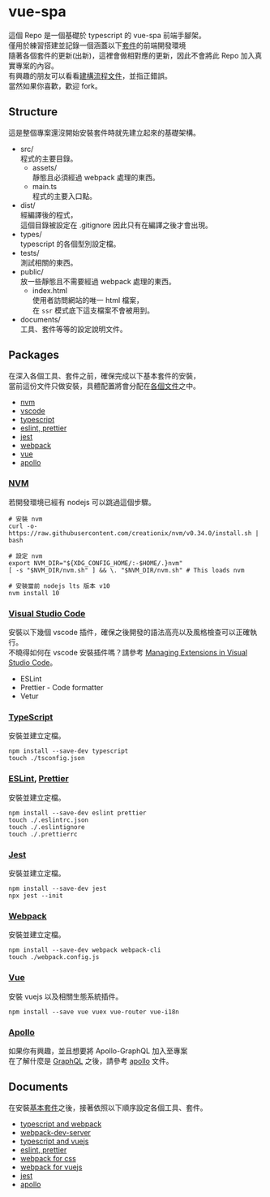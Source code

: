 # vue-spa
這個 Repo 是一個基礎於 typescript 的 vue-spa 前端手腳架。  
僅用於練習搭建並記錄一個涵蓋以下[套件](##Packages)的前端開發環境  
隨著各個套件的更新(出新)，這裡會做相對應的更新，因此不會將此 Repo 加入真實專案的內容。  
有興趣的朋友可以看看[建構流程文件](##Documents)，並指正錯誤。  
當然如果你喜歡，歡迎 fork。  

## Structure
這是整個專案還沒開始安裝套件時就先建立起來的基礎架構。

- src/  
    程式的主要目錄。  
    - assets/  
        靜態且必須經過 webpack 處理的東西。
    - main.ts  
        程式的主要入口點。
- dist/  
    經編譯後的程式，  
    這個目錄被設定在 .gitignore 因此只有在編譯之後才會出現。
- types/  
    typescript 的各個型別設定檔。
- tests/  
    測試相關的東西。
- public/  
    放一些靜態且不需要經過 webpack 處理的東西。  
    - index.html  
        使用者訪問網站的唯一 html 檔案，  
        在 `ssr` 模式底下這支檔案不會被用到。
- documents/  
    工具、套件等等的設定說明文件。

## Packages
在深入各個工具、套件之前，確保完成以下基本套件的安裝，  
當前這份文件只做安裝，具體配置將會分配在[各個文件](##Documents)之中。
- [nvm](##NVM)
- [vscode](###vscode)
- [typescript](###typescript)
- [eslint, prettier](###eslint-prettier)
- [jest](###jest)
- [webpack](###webpack)
- [vue](###vuejs)
- [apollo](###apollo)

### [NVM](https://github.com/creationix/nvm)
若開發環境已經有 nodejs 可以跳過這個步驟。
```shell
# 安裝 nvm
curl -o- https://raw.githubusercontent.com/creationix/nvm/v0.34.0/install.sh | bash

# 設定 nvm
export NVM_DIR="${XDG_CONFIG_HOME/:-$HOME/.}nvm"
[ -s "$NVM_DIR/nvm.sh" ] && \. "$NVM_DIR/nvm.sh" # This loads nvm

# 安裝當前 nodejs lts 版本 v10
nvm install 10
```

### [Visual Studio Code](https://code.visualstudio.com/)
安裝以下幾個 vscode 插件，確保之後開發的語法高亮以及風格檢查可以正確執行。  
不曉得如何在 vscode 安裝插件嗎？請參考 [Managing Extensions in Visual Studio Code](https://code.visualstudio.com/docs/editor/extension-gallery)。
- ESLint
- Prettier - Code formatter
- Vetur

### [TypeScript](https://www.typescriptlang.org/)
安裝並建立定檔。
```shell
npm install --save-dev typescript
touch ./tsconfig.json
```

### [ESLint](https://eslint.org/), [Prettier](https://prettier.io/)
安裝並建立定檔。
```shell
npm install --save-dev eslint prettier
touch ./.eslintrc.json
touch ./.eslintignore
touch ./.prettierrc
```

### [Jest](https://jestjs.io/)
安裝並建立定檔。
```shell
npm install --save-dev jest
npx jest --init
```

### [Webpack](https://webpack.js.org/)
安裝並建立定檔。
```shell
npm install --save-dev webpack webpack-cli
touch ./webpack.config.js
```

### [Vue](https://vuejs.org/)
安裝 vuejs 以及相關生態系統插件。
```
npm install --save vue vuex vue-router vue-i18n
```

### [Apollo](https://www.apollographql.com/)
如果你有興趣，並且想要將 Apollo-GraphQL 加入至專案  
在了解什麼是 [GraphQL](https://graphql.org/) 之後，請參考 [apollo](#) 文件。  

## Documents
在安裝[基本套件](##Packages)之後，接著依照以下順序設定各個工具、套件。
- [typescript and webpack](https://github.com/cian6390/vue-spa/blob/master/documents/typescript-webpack.md)
- [webpack-dev-server](https://github.com/cian6390/vue-spa/blob/master/documents/webpack-dev-server.md)
- [typescript and vuejs](https://github.com/cian6390/vue-spa/blob/master/documents/typescript-and-vuejs.md)
- [eslint, prettier](#)
- [webpack for css](#)
- [webpack for vuejs](#)
- [jest](#)
- [apollo](#)
